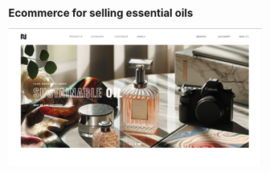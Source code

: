 ## Ecommerce for selling essential oils

![home](https://github.com/anjanante/oil_sale_pp8/blob/main/home.png?raw=true)
